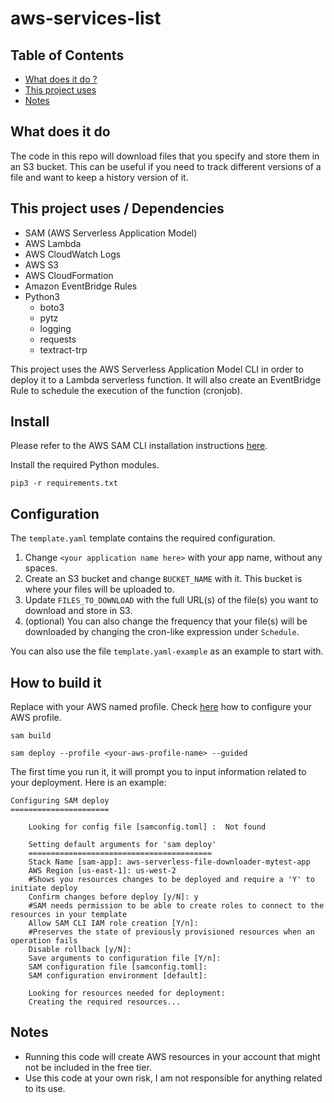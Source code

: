 # aws-services-list

## Table of Contents
- [What does it do ?](https://github.com/groorj/aws-serverless-file-downloader#what-does-it-do)
- [This project uses](https://github.com/groorj/aws-serverless-file-downloader#this-project-uses)
- [Notes](https://github.com/groorj/aws-serverless-file-downloader#notes)

## What does it do

The code in this repo will download files that you specify and store them in an S3 bucket. This can be useful if you need to track different versions of a file and want to keep a history version of it.

## This project uses / Dependencies

- SAM (AWS Serverless Application Model)
- AWS Lambda
- AWS CloudWatch Logs
- AWS S3
- AWS CloudFormation
- Amazon EventBridge Rules
- Python3
  - boto3
  - pytz
  - logging
  - requests
  - textract-trp

This project uses the AWS Serverless Application Model CLI in order to deploy it to a Lambda serverless function. It will also create an EventBridge Rule to schedule the execution of the function (cronjob).

## Install

Please refer to the AWS SAM CLI installation instructions [here](https://docs.aws.amazon.com/serverless-application-model/latest/developerguide/serverless-sam-cli-install.html).

Install the required Python modules.

``pip3 -r requirements.txt``

## Configuration

The `template.yaml` template contains the required configuration.
1. Change `<your application name here>` with your app name, without any spaces.
2. Create an S3 bucket and change `BUCKET_NAME` with it. This bucket is where your files will be uploaded to.
3. Update `FILES_TO_DOWNLOAD` with the full URL(s) of the file(s) you want to download and store in S3.
4. (optional) You can also change the frequency that your file(s) will be downloaded by changing the cron-like expression under `Schedule`.

You can also use the file `template.yaml-example` as an example to start with.


## How to build it

Replace <your-aws-profile-name> with your AWS named profile. Check [here](https://docs.aws.amazon.com/cli/latest/userguide/cli-configure-profiles.html) how to configure your AWS profile.

``sam build``

``sam deploy --profile <your-aws-profile-name> --guided``

The first time you run it, it will prompt you to input information related to your deployment. Here is an example:

```
Configuring SAM deploy
======================

	Looking for config file [samconfig.toml] :  Not found

	Setting default arguments for 'sam deploy'
	=========================================
	Stack Name [sam-app]: aws-serverless-file-downloader-mytest-app
	AWS Region [us-east-1]: us-west-2
	#Shows you resources changes to be deployed and require a 'Y' to initiate deploy
	Confirm changes before deploy [y/N]: y
	#SAM needs permission to be able to create roles to connect to the resources in your template
	Allow SAM CLI IAM role creation [Y/n]:
	#Preserves the state of previously provisioned resources when an operation fails
	Disable rollback [y/N]:
	Save arguments to configuration file [Y/n]:
	SAM configuration file [samconfig.toml]:
	SAM configuration environment [default]:

	Looking for resources needed for deployment:
	Creating the required resources...
```

## Notes

- Running this code will create AWS resources in your account that might not be included in the free tier.
- Use this code at your own risk, I am not responsible for anything related to its use.